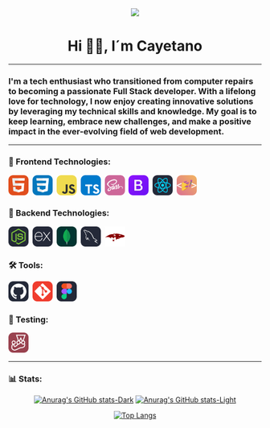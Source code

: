 <div id="header" align="center">
    <img src="https://media.giphy.com/media/v1.Y2lkPTc5MGI3NjExOTQyM2I1ZGYwMzQ5ZGU0MzEwNjIzZTdmYjc0MTRlMDRlZmZiODU2OSZlcD12MV9pbnRlcm5hbF9naWZzX2dpZklkJmN0PWc/jTNG3RF6EwbkpD4LZx/giphy.gif" width="200">
    <h1 align="center">Hi 👋🏻, I´m Cayetano</h1>
</div>

<hr>

<h3 align="left">
    I'm a tech enthusiast who transitioned from computer repairs to becoming a passionate Full Stack developer. With a lifelong love for technology, I now enjoy creating innovative solutions by leveraging my technical skills and knowledge. My goal is to keep learning, embrace new challenges, and make a positive impact in the ever-evolving field of web development.
</h3>

<hr>

<div align="left">
    <h3> 🔨 Frontend Technologies: </h3>
<img src="https://raw.githubusercontent.com/tandpfun/skill-icons/59059d9d1a2c092696dc66e00931cc1181a4ce1f/icons/HTML.svg" tittle="HTML5" alt="HTML" witdh="40" height="40"/>&nbsp;
<img src="https://raw.githubusercontent.com/tandpfun/skill-icons/59059d9d1a2c092696dc66e00931cc1181a4ce1f/icons/CSS.svg" tittle="CSS3" alt="CSS" witdh="40" height="40"/>&nbsp;
<img src="https://raw.githubusercontent.com/tandpfun/skill-icons/59059d9d1a2c092696dc66e00931cc1181a4ce1f/icons/JavaScript.svg" tittle="JavaScript" alt="Javascript" witdh="40" height="40"/>&nbsp;
<img src="https://raw.githubusercontent.com/tandpfun/skill-icons/59059d9d1a2c092696dc66e00931cc1181a4ce1f/icons/TypeScript.svg" tittle="TypeScript" alt="TypeScrypt" witdh="40" height="40"/>&nbsp;
<img src="https://raw.githubusercontent.com/tandpfun/skill-icons/59059d9d1a2c092696dc66e00931cc1181a4ce1f/icons/Sass.svg" tittle="SASS" alt="SASS" witdh="40" height="40"/>&nbsp;
<img src="https://raw.githubusercontent.com/tandpfun/skill-icons/59059d9d1a2c092696dc66e00931cc1181a4ce1f/icons/Bootstrap.svg" tittle="Bootstrap" alt="Bootstrap" witdh="40" height="40"/>&nbsp;
<img src="https://raw.githubusercontent.com/tandpfun/skill-icons/59059d9d1a2c092696dc66e00931cc1181a4ce1f/icons/React-Dark.svg" tittle="React" alt="React" witdh="40" height="40"/>&nbsp;
<img src="https://raw.githubusercontent.com/tandpfun/skill-icons/59059d9d1a2c092696dc66e00931cc1181a4ce1f/icons/StyledComponents.svg" tittle="Styled" alt="Styled" witdh="40" height="40"/>&nbsp;
 <h3> 🔧 Backend Technologies: </h3>
<img src="https://raw.githubusercontent.com/tandpfun/skill-icons/59059d9d1a2c092696dc66e00931cc1181a4ce1f/icons/NodeJS-Dark.svg" tittle="Node" alt="Node" witdh="40" height="40"/>&nbsp;
<img src="https://raw.githubusercontent.com/tandpfun/skill-icons/59059d9d1a2c092696dc66e00931cc1181a4ce1f/icons/ExpressJS-Dark.svg" tittle="Express" alt="Express" witdh="40" height="40"/>&nbsp;
<img src="https://raw.githubusercontent.com/tandpfun/skill-icons/59059d9d1a2c092696dc66e00931cc1181a4ce1f/icons/MongoDB.svg" tittle="MongoDB" alt="MondoDB" witdh="40" height="40"/>&nbsp;
<img src="https://raw.githubusercontent.com/tandpfun/skill-icons/59059d9d1a2c092696dc66e00931cc1181a4ce1f/icons/MySQL-Dark.svg" tittle="mysql" alt="mysql" witdh="40" height="40"/>&nbsp;
<img src="https://raw.githubusercontent.com/github/explore/80688e429a7d4ef2fca1e82350fe8e3517d3494d/topics/mongoose/mongoose.png" tittle="Mongoose" alt="Mongoose" witdh="40" height="40"/>&nbsp;

 <h3> 🛠️ Tools: </h3>
 
<img src="https://raw.githubusercontent.com/tandpfun/skill-icons/59059d9d1a2c092696dc66e00931cc1181a4ce1f/icons/Github-Dark.svg" tittle="GitHub" alt="Github" witdh="40" height="40"/>&nbsp;
<img src="https://raw.githubusercontent.com/tandpfun/skill-icons/59059d9d1a2c092696dc66e00931cc1181a4ce1f/icons/Git.svg" tittle="Git" alt="Git" witdh="40" height="40"/>&nbsp;
<img src="https://raw.githubusercontent.com/tandpfun/skill-icons/59059d9d1a2c092696dc66e00931cc1181a4ce1f/icons/Figma-Dark.svg" tittle="Figma" alt="Figma" witdh="40" height="40"/>&nbsp;



  <h3> 🧪 Testing: </h3>
<img src="https://raw.githubusercontent.com/tandpfun/skill-icons/59059d9d1a2c092696dc66e00931cc1181a4ce1f/icons/Jest.svg" tittle="Jest" alt="Jest" witdh="40" height="40"/>&nbsp;
 
</div>

<hr>

<h3> 📊 Stats: </h3>
<div align="center">

[![Anurag's GitHub stats-Dark](https://github-readme-stats.vercel.app/api?username=Cayetano97&show_icons=true&theme=dark#gh-dark-mode-only)](https://github.com/anuraghazra/github-readme-stats#gh-dark-mode-only)
[![Anurag's GitHub stats-Light](https://github-readme-stats.vercel.app/api?username=Cayetano97&show_icons=true&theme=default#gh-light-mode-only)](https://github.com/anuraghazra/github-readme-stats#gh-light-mode-only)
    
    
[![Top Langs ](https://github-readme-stats.vercel.app/api/top-langs/?username=Cayetano97&langs_count=5&theme=dark#gh-dark-mode-only&layout=compact)](https://github.com/anuraghazra/github-readme-stats)

 </div>

